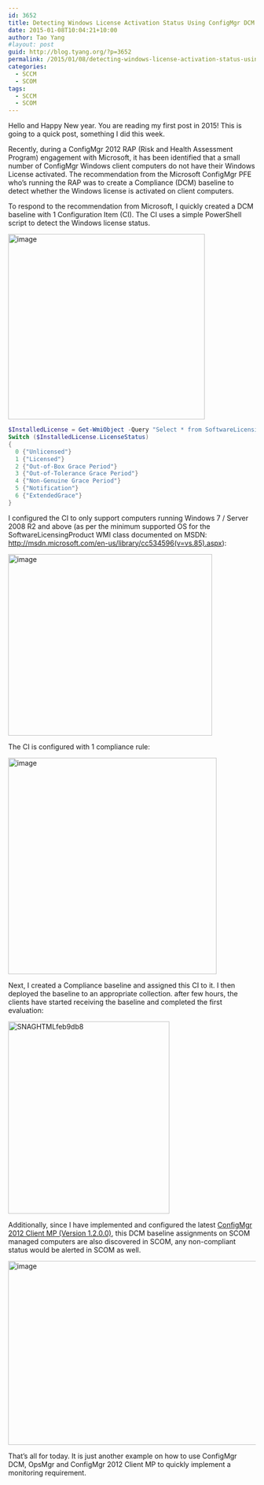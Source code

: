 ```yaml
---
id: 3652
title: Detecting Windows License Activation Status Using ConfigMgr DCM and OpsMgr
date: 2015-01-08T10:04:21+10:00
author: Tao Yang
#layout: post
guid: http://blog.tyang.org/?p=3652
permalink: /2015/01/08/detecting-windows-license-activation-status-using-configmgr-dcm-opsmgr/
categories:
  - SCCM
  - SCOM
tags:
  - SCCM
  - SCOM
---
```

Hello and Happy New year. You are reading my first post in 2015! This is going to a quick post, something I did this week.

Recently, during a ConfigMgr 2012 RAP (Risk and Health Assessment Program) engagement with Microsoft, it has been identified that a small number of ConfigMgr Windows client computers do not have their Windows License activated. The recommendation from the Microsoft ConfigMgr PFE who’s running the RAP was to create a Compliance (DCM) baseline to detect whether the Windows license is activated on client computers.

To respond to the recommendation from Microsoft, I quickly created a DCM baseline with 1 Configuration Item (CI). The CI uses a simple PowerShell script to detect the Windows license status.

<a href="http://blog.tyang.org/wp-content/uploads/2015/01/image.png"><img style="background-image: none; padding-top: 0px; padding-left: 0px; display: inline; padding-right: 0px; border: 0px;" title="image" src="http://blog.tyang.org/wp-content/uploads/2015/01/image_thumb.png" alt="image" width="400" height="377" border="0" /></a>
```powershell
$InstalledLicense = Get-WmiObject -Query "Select * from SoftwareLicensingProduct Where PartialProductKey IS NOT NULL AND ApplicationID = '55c92734-d682-4d71-983e-d6ec3f16059f'"
Switch ($InstalledLicense.LicenseStatus)
{
  0 {"Unlicensed"}
  1 {"Licensed"}
  2 {"Out-of-Box Grace Period"}
  3 {"Out-of-Tolerance Grace Period"}
  4 {"Non-Genuine Grace Period"}
  5 {"Notification"}
  6 {"ExtendedGrace"}
}
```
I configured the CI to only support computers running Windows 7 / Server 2008 R2 and above (as per the minimum supported OS for the SoftwareLicensingProduct WMI class documented on MSDN: <a title="http://msdn.microsoft.com/en-us/library/cc534596(v=vs.85).aspx" href="http://msdn.microsoft.com/en-us/library/cc534596(v=vs.85).aspx">http://msdn.microsoft.com/en-us/library/cc534596(v=vs.85).aspx</a>):

<a href="http://blog.tyang.org/wp-content/uploads/2015/01/image1.png"><img style="background-image: none; padding-top: 0px; padding-left: 0px; display: inline; padding-right: 0px; border: 0px;" title="image" src="http://blog.tyang.org/wp-content/uploads/2015/01/image_thumb1.png" alt="image" width="415" height="369" border="0" /></a>

The CI is configured with 1 compliance rule:

<a href="http://blog.tyang.org/wp-content/uploads/2015/01/image2.png"><img style="background-image: none; padding-top: 0px; padding-left: 0px; display: inline; padding-right: 0px; border: 0px;" title="image" src="http://blog.tyang.org/wp-content/uploads/2015/01/image_thumb2.png" alt="image" width="424" height="440" border="0" /></a>

Next, I created a Compliance baseline and assigned this CI to it. I then deployed the baseline to an appropriate collection. after few hours, the clients have started receiving the baseline and completed the first evaluation:

<a href="http://blog.tyang.org/wp-content/uploads/2015/01/SNAGHTMLfeb9db8.png"><img style="background-image: none; padding-top: 0px; padding-left: 0px; display: inline; padding-right: 0px; border: 0px;" title="SNAGHTMLfeb9db8" src="http://blog.tyang.org/wp-content/uploads/2015/01/SNAGHTMLfeb9db8_thumb.png" alt="SNAGHTMLfeb9db8" width="328" height="391" border="0" /></a>

Additionally, since I have implemented and configured the latest <a href="http://blog.tyang.org/2014/10/04/updated-configmgr-2012-r2-client-management-pack-version-1-2-0-0/">ConfigMgr 2012 Client MP (Version 1.2.0.0)</a>, this DCM baseline assignments on SCOM managed computers are also discovered in SCOM, any non-compliant status would be alerted in SCOM as well.

<a href="http://blog.tyang.org/wp-content/uploads/2015/01/image3.png"><img style="background-image: none; padding-top: 0px; padding-left: 0px; display: inline; padding-right: 0px; border: 0px;" title="image" src="http://blog.tyang.org/wp-content/uploads/2015/01/image_thumb3.png" alt="image" width="655" height="374" border="0" /></a>

That’s all for today. It is just another example on how to use ConfigMgr DCM, OpsMgr and ConfigMgr 2012 Client MP to quickly implement a monitoring requirement.